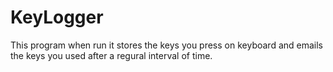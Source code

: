 # KeyLogger

This program when run it stores the keys you press on keyboard and emails the keys you used after a regural interval of time.
